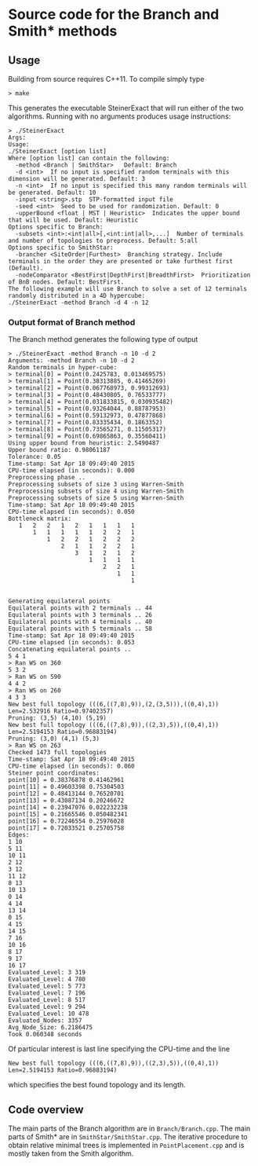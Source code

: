 # Source code for the Branch and Smith\* methods

## Usage
Building from source requires C++11. To compile simply type
```
> make
```
This generates the executable SteinerExact that will run either of the two algorithms. Running with no arguments produces usage instructions:
```
> ./SteinerExact
Args:
Usage:
./SteinerExact [option list]
Where [option list] can contain the following:
  -method <Branch | SmithStar>   Default: Branch
  -d <int>  If no input is specified random terminals with this dimension will be generated. Default: 3
  -n <int>  If no input is specified this many random terminals will be generated. Default: 10
  -input <string>.stp  STP-formatted input file
  -seed <int>  Seed to be used for randomization. Default: 0
  -upperBound <float | MST | Heuristic>  Indicates the upper bound that will be used. Default: Heuristic
Options specific to Branch:
  -subsets <int>:<int|all>[,<int:int|all>,...]  Number of terminals and number of topologies to preprocess. Default: 5:all
Options specific to SmithStar:
  -brancher <SiteOrder|Furthest>  Branching strategy. Include terminals in the order they are presented or take furthest first (Default).
  -nodeComparator <BestFirst|DepthFirst|BreadthFirst>  Prioritization of BnB nodes. Default: BestFirst.
The following example will use Branch to solve a set of 12 terminals randomly distributed in a 4D hypercube:
./SteinerExact -method Branch -d 4 -n 12
```

### Output format of Branch method

The Branch method generates the following type of output
```
> ./SteinerExact -method Branch -n 10 -d 2
Arguments: -method Branch -n 10 -d 2
Random terminals in hyper-cube:
> terminal[0] = Point(0.2425783, 0.013469575)
> terminal[1] = Point(0.38313885, 0.41465269)
> terminal[2] = Point(0.067768973, 0.99312693)
> terminal[3] = Point(0.48430805, 0.76533777)
> terminal[4] = Point(0.031833815, 0.030935482)
> terminal[5] = Point(0.93264044, 0.88787953)
> terminal[6] = Point(0.59132973, 0.47877868)
> terminal[7] = Point(0.83335434, 0.1863352)
> terminal[8] = Point(0.73565271, 0.11505317)
> terminal[9] = Point(0.69865863, 0.35560411)
Using upper bound from heuristic: 2.5490487
Upper bound ratio: 0.98061187
Tolerance: 0.05
Time-stamp: Sat Apr 18 09:49:40 2015
CPU-time elapsed (in seconds): 0.000
Preprocessing phase ..
Preprocessing subsets of size 3 using Warren-Smith
Preprocessing subsets of size 4 using Warren-Smith
Preprocessing subsets of size 5 using Warren-Smith
Time-stamp: Sat Apr 18 09:49:40 2015
CPU-time elapsed (in seconds): 0.050
Bottleneck matrix:
   1   2   2   1   2   1   1   1   1
       1   1   1   1   1   2   2   1
           1   2   2   1   2   2   2
               2   1   1   2   2   1
                   3   1   2   1   2
                       1   1   1   1
                           2   2   1
                               1   1
                                   1


Generating equilateral points
Equilateral points with 2 terminals .. 44
Equilateral points with 3 terminals .. 26
Equilateral points with 4 terminals .. 40
Equilateral points with 5 terminals .. 58
Time-stamp: Sat Apr 18 09:49:40 2015
CPU-time elapsed (in seconds): 0.053
Concatenating equilateral points ..
5 4 1
> Ran WS on 360
5 3 2
> Ran WS on 590
4 4 2
> Ran WS on 260
4 3 3
New best full topology (((6,((7,8),9)),(2,(3,5))),((0,4),1)) Len=2.532916 Ratio=0.97402357)
Pruning: (3,5) (4,10) (5,19)
New best full topology (((6,((7,8),9)),((2,3),5)),((0,4),1)) Len=2.5194153 Ratio=0.96883194)
Pruning: (3,0) (4,1) (5,3)
> Ran WS on 263
Checked 1473 full topologies
Time-stamp: Sat Apr 18 09:49:40 2015
CPU-time elapsed (in seconds): 0.060
Steiner point coordinates:
point[10] = 0.38376878 0.41462961
point[11] = 0.49603398 0.75304503
point[12] = 0.48413144 0.76520701
point[13] = 0.43087134 0.20246672
point[14] = 0.23947076 0.022232238
point[15] = 0.21665546 0.050482341
point[16] = 0.72246554 0.25976028
point[17] = 0.72033521 0.25705758
Edges:
1 10
5 11
10 11
2 12
3 12
11 12
8 13
10 13
0 14
4 14
13 14
0 15
4 15
14 15
7 16
10 16
8 17
9 17
16 17
Evaluated_Level: 3 319
Evaluated_Level: 4 780
Evaluated_Level: 5 773
Evaluated_Level: 7 196
Evaluated_Level: 8 517
Evaluated_Level: 9 294
Evaluated_Level: 10 478
Evaluated_Nodes: 3357
Avg_Node_Size: 6.2186475
Took 0.060348 seconds
```
Of particular interest is last line specifying the CPU-time and the line 
```
New best full topology (((6,((7,8),9)),((2,3),5)),((0,4),1)) Len=2.5194153 Ratio=0.96883194)
```
which specifies the best found topology and its length. 


## Code overview

The main parts of the Branch algorithm are in `Branch/Branch.cpp`. The main parts of Smith\* are in `SmithStar/SmithStar.cpp`. The iterative procedure to obtain relative minimal trees is implemented in `PointPlacement.cpp` and is mostly taken from the Smith algorithm. 

